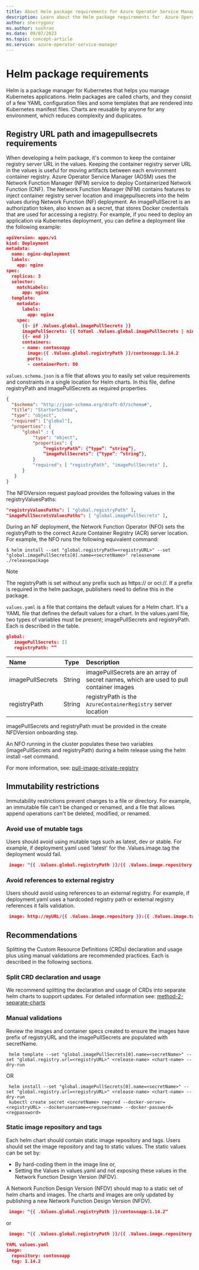 ```yaml
---
title: About Helm package requirements for Azure Operator Service Manager
description: Learn about the Helm package requirements for  Azure Operator Service Manager.
author: sherrygonz
ms.author: sushrao
ms.date: 09/07/2023
ms.topic: concept-article
ms.service: azure-operator-service-manager
---
```


# Helm package requirements
Helm is a package manager for Kubernetes that helps you manage Kubernetes applications. Helm packages are called charts, and they consist of a few YAML configuration files and some templates that are rendered into Kubernetes manifest files. Charts are reusable by anyone for any environment, which reduces complexity and duplicates. 

## Registry URL path and imagepullsecrets requirements
When developing a helm package, it's common to keep the container registry server URL in the values. Keeping the container registry server URL in the values is useful for moving artifacts between each environment container registry. Azure Operator Service Manager (AOSM) uses the Network Function Manager (NFM) service to deploy Containerized Network Function (CNF). The Network Function Manager (NFM) contains features to inject container registry server location and imagepullsecrets into the helm values during Network Function (NF) deployment. An imagePullSecret is an authorization token, also known as a secret, that stores Docker credentials that are used for accessing a registry. For example, if you need to deploy an application via Kubernetes deployment, you can define a deployment like the following example: 

```json
apiVersion: apps/v1 
kind: Deployment 
metadata: 
  name: nginx-deployment 
  labels: 
    app: nginx 
spec: 
  replicas: 3 
  selector: 
    matchLabels: 
      app: nginx 
  template: 
    metadata: 
      labels: 
        app: nginx 
    spec: 
      {{- if .Values.global.imagePullSecrets }} 
      imagePullSecrets: {{ toYaml .Values.global.imagePullSecrets | nindent 8 }} 
      {{- end }} 
      containers: 
      - name: contosoapp 
        image:{{ .Values.global.registryPath }}/contosoapp:1.14.2 
        ports: 
        - containerPort: 80 
```

`values.schema.json` is a file that allows you to easily set value requirements and constraints in a single location for Helm charts. In this file, define registryPath and imagePullSecrets as required properties.

```json
{ 
  "$schema": "http://json-schema.org/draft-07/schema#", 
  "title": "StarterSchema", 
  "type": "object", 
  "required": ["global"], 
  "properties": { 
      "global" : {
          "type": "object",
          "properties": {
              “registryPath”: {“type”: “string”}, 
              “imagePullSecrets”: {“type”: “string”}, 
          }
          "required": [ "registryPath", "imagePullSecrets" ], 
      } 
   } 
} 

```

The NFDVersion request payload provides the following values in the registryValuesPaths:

```json
"registryValuesPaths": [ "global.registryPath" ], 
"imagePullSecretsValuesPaths": [ "global.imagePullSecrets" ], 
```

During an NF deployment, the Network Function Operator (NFO) sets the registryPath to the correct Azure Container Registry (ACR) server location. For example, the NFO runs the following equivalent command: 

```shell
$ helm install --set "global.registryPath=<registryURL>" --set "global.imagePullSecrets[0].name=<secretName>" releasename ./releasepackage 
```

> [!NOTE]
> The registryPath is set without any prefix such as https:// or  oci://. If a prefix is required in the helm package, publishers need to define this in the package. 

`values.yaml` is a file that contains the default values for a Helm chart. It's a YAML file that defines the default values for a chart. In the values.yaml file, two types of variables must be present; imagePullSecrets and registryPath. Each is described in the table.

```json
global: 
   imagePullSecrets: [] 
   registryPath: “” 
```

| Name      | Type | Description     |
| :---        |    :----:   |          :--- |
| imagePullSecrets      | String       | imagePullSecrets are an array of secret names, which are used to pull container images  |
| registryPath      | String       | registryPath is the `AzureContainerRegistry` server location  |

imagePullSecrets and registryPath must be provided in the create NFDVersion onboarding step. 

An NFO running in the cluster populates these two variables (imagePullSecrets and registryPath) during a helm release using the helm install –set command.

For more information, see: [pull-image-private-registry](https://kubernetes.io/docs/tasks/configure-pod-container/pull-image-private-registry)

## Immutability restrictions
Immutability restrictions prevent changes to a file or directory. For example, an immutable file can't be changed or renamed, and a file that allows append operations can't be deleted, modified, or renamed.

### Avoid use of mutable tags
Users should avoid using mutable tags such as latest, dev or stable. For example, if deployment.yaml used 'latest' for the .Values.image.tag the deployment would fail.

```json
 image: "{{ .Values.global.registryPath }}/{{ .Values.image.repository }}:{{ .Values.image.tag}}“
```

### Avoid references to external registry
Users should avoid using references to an external registry. For example, if deployment.yaml uses a hardcoded registry path or external registry references it fails validation.

```json
 image: http://myURL/{{ .Values.image.repository }}:{{ .Values.image.tag}}
```

## Recommendations
Splitting the Custom Resource Definitions (CRDs) declaration and usage plus using manual validations are recommended practices. Each is described in the following sections.

### Split CRD declaration and usage 
We recommend splitting the declaration and usage of CRDs into separate helm charts to support
updates. For detailed information see: [method-2-separate-charts](https://helm.sh/docs/chart_best_practices/custom_resource_definitions/#method-2-separate-charts)

### Manual validations
Review the images and container specs created to ensure the images have prefix of registryURL and the imagePullSecrets are populated with secretName.

```shell
 helm template --set "global.imagePullSecrets[0].name=<secretName>" --set "global.registry.url=<registryURL>" <release-name> <chart-name> --dry-run
```

OR

```shell
 helm install --set "global.imagePullSecrets[0].name=<secretName>" --set "global.registry.url=<registryURL>" <release-name> <chart-name> --dry-run
 kubectl create secret <secretName> regcred --docker-server=<registryURL> --dockerusername=<regusername> --docker-password=<regpassword>
```
### Static image repository and tags
Each helm chart should contain static image repository and tags. Users should set the image repository and tag to static values. The static values can be set by:
- By hard-coding them in the image line or,
- Setting the Values in values.yaml and not exposing these values in the Network Function Design Version (NFDV). 

A Network Function Design Version (NFDV) should map to a static set of helm charts and images. The charts and images are only updated by publishing a new Network Function Design Version (NFDV).

```json
 image: "{{ .Values.global.registryPath }}/contosoapp:1.14.2“
```
or

```json
 image: "{{ .Values.global.registryPath }}/{{ .Values.image.repository }}:{{ .Values.image.tag}}“
 
YAML values.yaml
image:
  repository: contosoapp
  tag: 1.14.2
```
